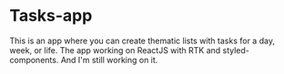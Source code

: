 # Tasks-app

This is an app where you can create thematic lists with tasks for а day, week, or life. 
The app working on ReactJS with RTK and styled-components.
And I'm still working on it.
